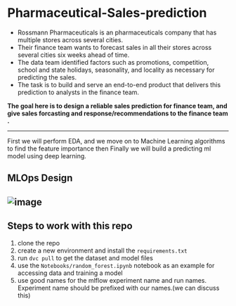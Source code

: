 # Pharmaceutical-Sales-prediction

- Rossmann Pharmaceuticals is an pharmaceuticals company that has multiple stores across several cities.
- Their finance team wants to forecast sales in all their stores across several cities six weeks ahead of time.
- The data team identified factors such as promotions, competition, school and state holidays, seasonality, and locality as necessary for predicting the sales.
- The task is to build and serve an end-to-end product that delivers this prediction to analysts in the finance team.


**The goal here is to design a reliable sales prediction for finance team, and give sales forcasting and response/recommendations to the finance team .**

---

First we will perform EDA, and we move on to Machine Learning algorithms to find the feature importance then Finally we will build a predicting ml model using deep learning.

## MLOps Design

![image](https://user-images.githubusercontent.com/39389971/169132509-958aad9a-84da-40da-ab7a-5b1afecacc5c.png)
---

## Steps to work with this repo

1. clone the repo
2. create a new environment and install the `requirements.txt`
3. run `dvc pull` to get the dataset and model files
4. use the `Notebooks/random_forest.ipynb` notebook as an example for accessing data and training a model
5. use good names for the mlflow experiment name and run names. Experiment name should be prefixed with our names.(we can discuss this)

